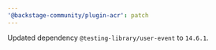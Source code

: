 ```yaml
---
'@backstage-community/plugin-acr': patch
---
```


Updated dependency `@testing-library/user-event` to `14.6.1`.
